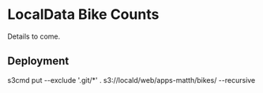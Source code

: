 LocalData Bike Counts
=====================

Details to come.

Deployment
----------

s3cmd put --exclude '.git/*' . s3://locald/web/apps-matth/bikes/ --recursive
